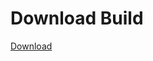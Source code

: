 
# Download Build
[Download](https://github.com/Carmelosmexy1/Zoid-Updated/releases/tag/Download)
          






































































































































